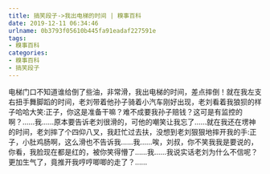 ```yaml
---
title: 搞笑段子->我出电梯的时间 | 糗事百科
date: 2019-12-11 06:34:46
urlname: 0b3793f05610b445fa91eadaf227591e
tags: 
- 糗事百科
categories:
- 糗事百科
- 搞笑段子
---
```

电梯门口不知道谁给倒了些油，非常滑，我出电梯的时间，差点摔倒！就在我左支右扭手舞脚蹈的时间，老刘带着他孙子骑着小汽车刚好出现，老刘看着我狼狈的样子哈哈大笑:正子，你这是准备干嘛？难不成要我孙子赔钱？这可是有监控的啊？……我……原本要告诉老刘很滑的，可他的嘲笑让我忘了……就在我还在塄神的时间，老刘摔了个四仰八叉，我赶忙过去扶，没想到老刘狠狠地摔开我的手:正子，小肚鸡肠啊，这么滑也不告诉我……我……唉，刘叔，你不笑我我是要说的，你看，我脸现在都是红的，被你笑得懵了……我……我说实话老刘为什么不信呢？更加生气了，竟推开我哼哼唧唧的走了？……


